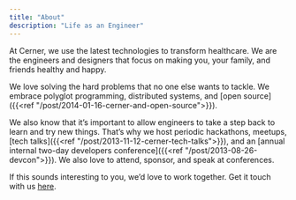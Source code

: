 ```yaml
---
title: "About"
description: "Life as an Engineer"
---
```


At Cerner, we use the latest technologies to transform healthcare. We are the engineers and designers that focus on making you, your family, and friends healthy and happy.

We love solving the hard problems that no one else wants to tackle. We embrace polyglot programming, distributed systems, and [open source]({{<ref "/post/2014-01-16-cerner-and-open-source">}}).

We also know that it’s important to allow engineers to take a step back to learn and try new things. That’s why we host periodic hackathons, meetups, [tech talks]({{<ref "/post/2013-11-12-cerner-tech-talks">}}), and an [annual internal two-day developers conference]({{<ref "/post/2013-08-26-devcon">}}). We also love to attend, sponsor, and speak at conferences.

If this sounds interesting to you, we’d love to work together. Get it touch with us [here](http://www.cerner.com/careers).
